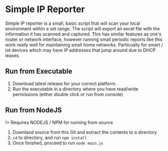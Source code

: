 # Simple IP Reporter

Simple IP reporter is a small, basic script that will scan your local environment within a set range. The script will export an excel file with the information it has scanned and captured. This has similar features as one's router or network interface, however running small periodic reports like this work really well for maintaining small home networks. Particually for smart / iot devices which may have IP addresses that jump around due to DHCP leases.

## Run from Executable

1. Download latest release for your correct platform.
2. Run the executable in a directory where you have read/write permissions (either double click or run from console)

## Run from NodeJS

!> Requires NODEJS / NPM for running from source

1. Downlaod source from this Git and extract the contents to a directory
2. ```cd``` to directory, and run ```npm install```
3. Once finished, proceed to run ```node main.js```
